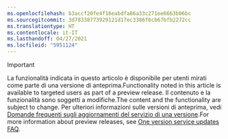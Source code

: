 ```yaml
---
ms.openlocfilehash: b3accf20fe4f16eabdfa86a33c271ee6663b06bc
ms.sourcegitcommit: 3d78338773929121d17ec3386f6cb67bfb2272cc
ms.translationtype: HT
ms.contentlocale: it-IT
ms.lasthandoff: 04/27/2021
ms.locfileid: "5951124"
---
```

> [!IMPORTANT]
> <span data-ttu-id="0cdca-101">La funzionalità indicata in questo articolo è disponibile per utenti mirati come parte di una versione di anteprima.</span><span class="sxs-lookup"><span data-stu-id="0cdca-101">Functionality noted in this article is available to targeted users as part of a preview release.</span></span> <span data-ttu-id="0cdca-102">Il contenuto e la funzionalità sono soggetti a modifiche.</span><span class="sxs-lookup"><span data-stu-id="0cdca-102">The content and the functionality are subject to change.</span></span> <span data-ttu-id="0cdca-103">Per ulteriori informazioni sulle versioni di anteprima, vedi [Domande frequenti sugli aggiornamenti del servizio di una versione](/dynamics365/unified-operations/fin-and-ops/get-started/one-version).</span><span class="sxs-lookup"><span data-stu-id="0cdca-103">For more information about preview releases, see [One version service updates FAQ](/dynamics365/unified-operations/fin-and-ops/get-started/one-version).</span></span>